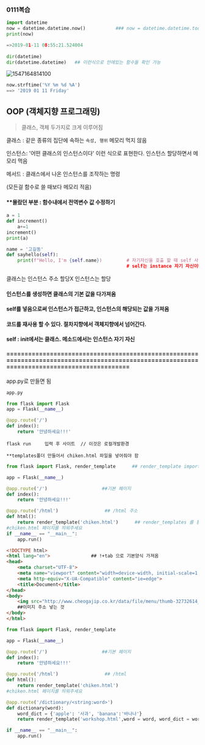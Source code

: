 ### 0111복습

```python
import datetime
now = datetime.datetime.now()           ### now = datetime.datetime.today()
print(now)

=>2019-01-11 08:55:21.524004
        
dir(datetime)
dir(datetime.datetime)   ## 이런식으로 안에있는 함수들 확인 가능


```



![1547164814100](C:\Users\student\AppData\Roaming\Typora\typora-user-images\1547164814100.png)

```python
now.strftime('%Y %m %d %A')
==> '2019 01 11 Friday'
```



## OOP (객체지향 프로그래밍) 

> 클래스, 객체 두가지로 크게 이루어짐

클래스 : 같은 종류의 집단에 속하는 `속성, 행위`        메모리 먹지 않음 

인스턴스: '어떤 클래스의 인스턴스이다' 이런 식으로 표현한다.  인스턴스 할당하면서 메모리 먹음

메서드 : 클래스에서 나온 인스턴스를 조작하는 명령

(모든걸 함수로 쓸 때보다 메모리 적음)





#### **몰랐던 부분 : 함수내에서 전역변수 값 수정하기

```python
a = 1
def increment()
	a+=1
increment()
print(a)
```

```python
name = '고길동'
def sayhello(self):
    print(f"Hello, I'm {self.name})         # 자기자신을 호출 할 때 self 사용
                                            # self는 instance 자기 자신이다.
```



클래스는 인스턴스 주소 할당X
인스턴스는 할당



#### 인스턴스를 생성하면 클래스의 기본 값을 다가져옴

#### self를 넣음으로써 인스턴스가 접근하고, 인스턴스의 해당되는 값을 가져옴



#### 코드를 재사용 할 수 있다. 절차지향에서 객체지향에서 넘어간다.

#### self : init에서는 클래스. 메소드에서는 인스턴스 자기 자신

#### ============================================================================================================================================

app.py로 만들면 됨

```python
app.py

from flask import Flask
app = Flask(__name__)

@app.route('/')
def index():
    return '안녕하세요!!!'

```



```
flask run     입력 후 사이트  // 이것은 로컬개발환경

**templates폴더 만들어서 chiken.html 파일을 넣어줘야 함
```

```python
from flask import Flask, render_template      ## render_template import 해줄 것

app = Flask(__name__)

@app.route('/')                    ##기본 페이지
def index():
    return '안녕하세요!!!'

@app.route('/html')                 ## /html 주소
def html():
    return render_template('chiken.html')      ## render_templates 를 통해 chiken.html로       
#chiken.html 페이지를 띄워주세요
if __name__ == "__main__":
    app.run()
```

```html
<!DOCTYPE html>
<html lang="en">               ## !+tab 으로 기본양식 가져옴
<head>
    <meta charset="UTF-8">
    <meta name="viewport" content="width=device-width, initial-scale=1.0">
    <meta http-equiv="X-UA-Compatible" content="ie=edge">
    <title>Document</title>
</head>
<body>
    <img src="http://www.cheogajip.co.kr/data/file/menu/thumb-32732614_IS24EQVA_678ab6e730f0dcc0649094f5a519801ae6926956_290x297.png">             
    ##이미지 주소 넣는 것
</body>
</html>
```

```python
from flask import Flask, render_template

app = Flask(__name__)

@app.route('/')                    ##기본 페이지
def index():
    return '안녕하세요!!!'

@app.route('/html')                 ## /html
def html():
    return render_template('chiken.html')            
#chiken.html 페이지를 띄워주세요

@app.route('/dictionary/<string:word>')
def dictionary(word):
    word_dict = {'apple': '사과', 'banana':'바나나'}
    return render_template('workshop.html',word = word, word_dict = word_dict )

if __name__ == "__main__":
    app.run()
```









































